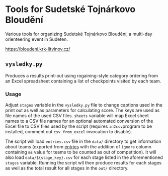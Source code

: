 # Tools for Sudetské Tojnárkovo Bloudění

Various tools for organizing Sudetské Tojnárkovo Bloudění, a multi-day orienteering event in Sudeten.

https://bloudeni.krk-litvinov.cz/

## `vysledky.py`

Produces a results print-out using rogaining-style category ordering from an Excel spreadsheet containing a list of checkpoints visited by each team.

### Usage

Adjust `stages` variable in the `vysledky.py` file to change captions used in the print out as well as parameters for calculating score. The keys are used as file names of the used CSV files. `sheets` variable will map Excel sheet names to a CSV file names for an optional automated conversion of the Excel file to CSV files used by the script (requires `in2csv`program to be installed, comment out `csv_from_excel` invocation to disable).

The script will load `entries.csv` file in the `data/` directory to get information about teams (exported from [entries](https://github.com/jtojnar/entries) with the addition of `ignore` column containing `ms` value for teams to be counted as out of competition). It will also load `data/${stage_key}.csv` for each stage listed in the aforementioned `stages` variable. Running the script wll then produce results for each stages as well as the total result for all stages in the `out/` directory.
